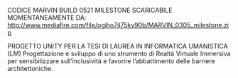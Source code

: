 CODICE MARVIN BUILD 0521 MILESTONE SCARICABILE MOMENTANEAMENTE DA:
http://www.mediafire.com/file/ogiho7jl75ky90b/MARVIN_0305_milestone.zip

PROGETTO UNITY PER LA TESI DI LAUREA IN INFORMATICA UMANISTICA (LM)
Progettazione e sviluppo di uno strumento di Realtà Virtuale Immersiva per sensibilizzare sull’inclusività e favorire l’abbattimento delle barriere architettoniche. 
